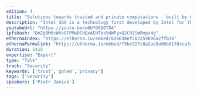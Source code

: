 ```yaml
---
edition: 4
title: "Solutions towards trusted and private computations - built by Golem for the wider ecosystem"
description: "Intel SGX is a technology first developed by Intel for the protection of code and data. This an extremely promising technology that will contribute to the development of the blockchain space and is focusing efforts on solutions and further development.Our hard work has allowed us to be positioned as the most advanced team in this field. We are building this solution and open-sourcing it because we believe that our user-friendly product will enable many projects facing challenges like the ones we have faced apply this solution and push other development aspects of their projects. This talk will cover what we have accomplished so far and what are the next steps related to Intel SGX technology development.  We will explain how we have achieved total security and privacy for requestors (people requesting computing power via the Golem p2p marketplace). They can be certain that the data they share is not accessible for the providers and they can be certain that the results are not manipulated. We'll also show how that integrates with our Concent service.Most importantly we will talk about other new possibilities that this technology enables for decentralized computations, explaining how to run arbitrary binaries inside SGX."
youtubeUrl: "https://youtu.be/w0bYO8DOT8A"
ipfsHash: "QmZgBM6cWVv8FPMwDCHQxAEHTks5dWPyxQ2CH1SmRnpz4g"
ethernaIndex: "https://etherna.io/embed/634630efc02259b06a2ffb36"
ethernaPermalink: "https://etherna.io/embed/f5bc927c8a2ae5a96bd178cca3a6f89da4c861bc30629cd84f3f5fc62bbfedf3"
duration: 1415
expertise: "Expert"
type: "Talk"
track: "Security"
keywords: ['trust','golem','privacy']
tags: ['Security']
speakers: ['Piotr Janiuk']
---
```

